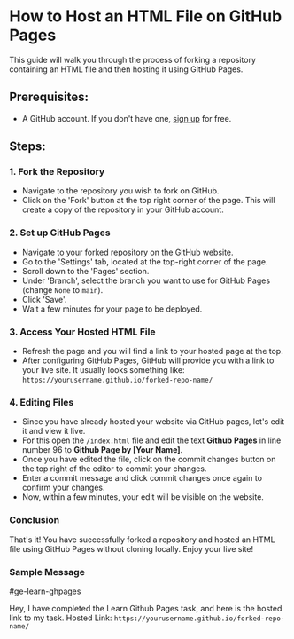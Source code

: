 # How to Host an HTML File on GitHub Pages

This guide will walk you through the process of forking a repository containing an HTML file and then hosting it using GitHub Pages.

## Prerequisites:
- A GitHub account. If you don't have one, [sign up](https://github.com/join) for free.

## Steps:

### 1. Fork the Repository
- Navigate to the repository you wish to fork on GitHub.
- Click on the 'Fork' button at the top right corner of the page. This will create a copy of the repository in your GitHub account.

### 2. Set up GitHub Pages
- Navigate to your forked repository on the GitHub website.
- Go to the 'Settings' tab, located at the top-right corner of the page.
- Scroll down to the 'Pages' section.
- Under 'Branch', select the branch you want to use for GitHub Pages (change `None` to `main`).
- Click 'Save'.
- Wait a few minutes for your page to be deployed.

### 3. Access Your Hosted HTML File
- Refresh the page and you will find a link to your hosted page at the top.
- After configuring GitHub Pages, GitHub will provide you with a link to your live site. It usually looks something like: `https://yourusername.github.io/forked-repo-name/`

### 4. Editing Files
- Since you have already hosted your website via GitHub pages, let's edit it and view it live.
- For this open the `/index.html` file and edit the text **Github Pages** in line number 96 to **Github Page by [Your Name]**.
- Once you have edited the file, click on the commit changes button on the top right of the editor to commit your changes.
- Enter a commit message and click commit changes once again to confirm your changes.
- Now, within a few minutes, your edit will be visible on the website.


### Conclusion
That's it! You have successfully forked a repository and hosted an HTML file using GitHub Pages without cloning locally. Enjoy your live site!

### Sample Message

#ge-learn-ghpages

Hey, I have completed the Learn Github Pages task, and here is the hosted link to my task.
Hosted Link: `https://yourusername.github.io/forked-repo-name/`
